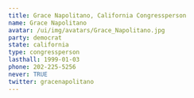 ```yaml
---
title: Grace Napolitano, California Congressperson
name: Grace Napolitano
avatar: /ui/img/avatars/Grace_Napolitano.jpg
party: democrat
state: california
type: congressperson
lasthall: 1999-01-03
phone: 202-225-5256
never: TRUE
twitter: gracenapolitano
---
```

